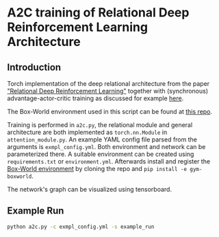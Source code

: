 # A2C training of Relational Deep Reinforcement Learning Architecture

## Introduction

Torch implementation of the deep relational architecture from the paper ["Relational Deep Reinforcement Learning"](https://arxiv.org/pdf/1806.01830.pdf) together with (synchronous) advantage-actor-critic training as discussed for example [here](https://arxiv.org/abs/1602.01783).

The Box-World environment used in this script can be found at [this repo](https://github.com/mavischer/Box-World).

Training is performed in `a2c.py`, the relational module and general architecture are both implemented as `torch.nn.Module` in `attention_module.py`.
An example YAML config file parsed from the arguments is `exmpl_config.yml`. Both environment and network can be parameterized there.
A suitable environment can be created using `requirements.txt` or `environment.yml`. Afterwards install and register the [Box-World environment](https://github.com/mavischer/Box-World) by cloning the repo and `pip install -e gym-boxworld`.

The network's graph can be visualized using tensorboard.

## Example Run

```bash
python a2c.py -c exmpl_config.yml -s example_run
```